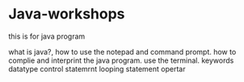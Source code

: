 # Java-workshops
this is for java program

  what is java?,
how to use the notepad and command prompt.
how to complie and interprint the java program.
use the terminal.
keywords
datatype
control statemrnt
looping statement
opertar